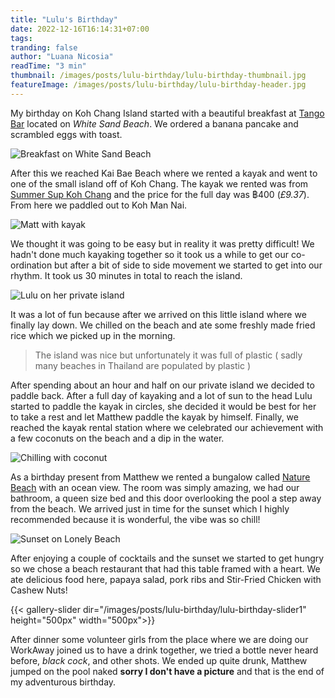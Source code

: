 ```yaml
---
title: "Lulu's Birthday"
date: 2022-12-16T16:14:31+07:00
tags: 
tranding: false
author: "Luana Nicosia"
readTime: "3 min"
thumbnail: /images/posts/lulu-birthday/lulu-birthday-thumbnail.jpg
featureImage: /images/posts/lulu-birthday/lulu-birthday-header.jpg
---
```


My birthday on Koh Chang Island started with a beautiful breakfast at [Tango Bar](https://www.facebook.com/BeachTangoWhiteSandBeach/) located on *White Sand Beach*. We ordered a banana pancake and scrambled eggs with toast.

![Breakfast on White Sand Beach](Https://drive.google.com/uc?export=view&id=1zWoIWgpfo0UmcNn4z18l1VsrOj7nhobL)

After this we reached Kai Bae Beach where we rented a kayak and went to one of the small island off of Koh Chang. The kayak we rented was from [Summer Sup Koh Chang](https://www.facebook.com/SummerSupKohchang/) and the price for the full day was ฿400 (*£9.37*). From here we paddled out to Koh Man Nai.

![Matt with kayak](Https://drive.google.com/uc?export=view&id=1-PsHlpBdaNQVROIN4VtbWI0G5Y4YhEoC)

We thought it was going to be easy but in reality it was pretty difficult! We hadn't done much kayaking together so it took us a while to get our co-ordination but after a bit of side to side movement we started to get into our rhythm. It took us 30 minutes in total to reach the island.

![Lulu on her private island](Https://drive.google.com/uc?export=view&id=1SHNkuy_0fWaqgoiQmwaiqX3WhZVSOH2_)

It was a lot of fun because after we arrived on this little island where we finally lay down. We chilled on the beach and ate some freshly made fried rice which we picked up in the morning. 

> The island was nice but unfortunately it was full of plastic ( sadly many beaches in Thailand are populated by plastic )

After spending about an hour and half on our private island we decided to paddle back. After a full day of kayaking and a lot of sun to the head Lulu started to paddle the kayak in circles, she decided it would be best for her to take a rest and let Matthew paddle the kayak by himself. Finally, we reached the kayak rental station where we celebrated our achievement with a few coconuts on the beach and a dip in the water.

![Chilling with coconut](Https://drive.google.com/uc?export=view&id=1f2IvMvUYo1c8ClB34TYLTCWcAm0sVo50)

As a birthday present from Matthew we rented a bungalow called [Nature Beach](https://naturebeachresort.com/) with an ocean view. The room was simply amazing, we had our bathroom, a queen size bed and this door overlooking the pool a step away from the beach. We arrived just in time for the sunset which I highly recommended because it is wonderful, the vibe was so chill!

![Sunset on Lonely Beach](Https://drive.google.com/uc?export=view&id=1-UNOKAUxnknJkzxP0rNo_p0Aw8qBFYZJ)

After enjoying a couple of cocktails and the sunset we started to get hungry so we chose a beach restaurant that had this table framed with a heart. We ate delicious food here, papaya salad, pork ribs and Stir-Fried Chicken with Cashew Nuts!

{{< gallery-slider dir="/images/posts/lulu-birthday/lulu-birthday-slider1" height="500px" width="500px">}}

After dinner some volunteer girls from the place where we are doing our WorkAway joined us to have a drink together, we tried a bottle never heard before, *black cock*, and other shots. 
We ended up quite drunk, Matthew jumped on the pool naked **sorry I don't have a picture** and that is the end of my adventurous birthday. 

